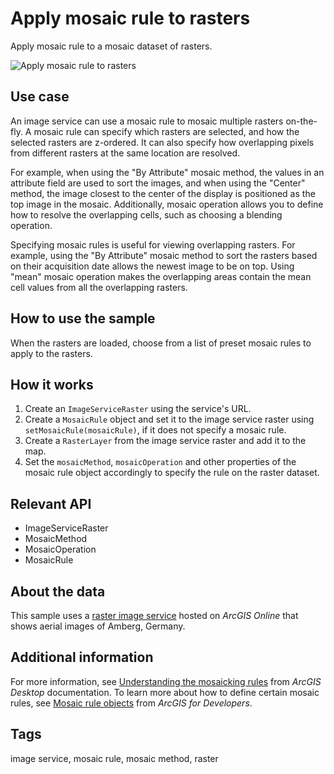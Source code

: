 # Apply mosaic rule to rasters

Apply mosaic rule to a mosaic dataset of rasters.

![Apply mosaic rule to rasters](apply-mosaic-rule-to-rasters.png)

## Use case

An image service can use a mosaic rule to mosaic multiple rasters on-the-fly. A mosaic rule can specify which rasters are selected, and how the selected rasters are z-ordered. It can also specify how overlapping pixels from different rasters at the same location are resolved.

For example, when using the "By Attribute" mosaic method, the values in an attribute field are used to sort the images, and when using the "Center" method, the image closest to the center of the display is positioned as the top image in the mosaic. Additionally, mosaic operation allows you to define how to resolve the overlapping cells, such as choosing a blending operation.

Specifying mosaic rules is useful for viewing overlapping rasters. For example, using the "By Attribute" mosaic method to sort the rasters based on their acquisition date allows the newest image to be on top. Using "mean" mosaic operation makes the overlapping areas contain the mean cell values from all the overlapping rasters.

## How to use the sample

When the rasters are loaded, choose from a list of preset mosaic rules to apply to the rasters.

## How it works

1. Create an `ImageServiceRaster` using the service's URL.
2. Create a `MosaicRule` object and set it to the image service raster using `setMosaicRule(mosaicRule)`, if it does not specify a mosaic rule.
3. Create a `RasterLayer` from the image service raster and add it to the map.
4. Set the `mosaicMethod`, `mosaicOperation` and other properties of the mosaic rule object accordingly to specify the rule on the raster dataset.

## Relevant API

* ImageServiceRaster
* MosaicMethod
* MosaicOperation
* MosaicRule

## About the data

This sample uses a [raster image service](https://sampleserver7.arcgisonline.com/server/rest/services/amberg_germany/ImageServer) hosted on *ArcGIS Online* that shows aerial images of Amberg, Germany.

## Additional information

For more information, see [Understanding the mosaicking rules](https://desktop.arcgis.com/en/arcmap/latest/manage-data/raster-and-images/understanding-the-mosaicking-rules-for-a-mosaic-dataset.htm) from *ArcGIS Desktop* documentation. To learn more about how to define certain mosaic rules, see [Mosaic rule objects](https://developers.arcgis.com/documentation/common-data-types/mosaic-rules.htm) from *ArcGIS for Developers*.

## Tags

image service, mosaic rule, mosaic method, raster
